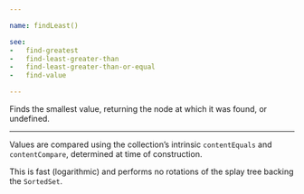 ```yaml
---

name: findLeast()

see:
-   find-greatest
-   find-least-greater-than
-   find-least-greater-than-or-equal
-   find-value

---
```


Finds the smallest value, returning the node at which it was found, or
undefined.

---

Values are compared using the collection’s intrinsic `contentEquals` and
`contentCompare`, determined at time of construction.

This is fast (logarithmic) and performs no rotations of the splay tree backing
the `SortedSet`.

